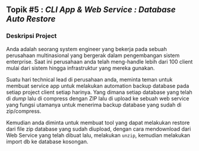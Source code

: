 
## Topik #5 : *CLI App & Web Service : Database Auto Restore*

### Deskripsi Project 

Anda adalah seorang system engineer yang bekerja pada sebuah perusahaan multinasional yang bergerak dalam pengembangan sistem enterprise. Saat ini perusahaan anda telah meng-handle lebih dari 100 client mulai dari sistem hingga infrastruktur yang mereka gunakan. 

Suatu hari technical lead di perusahaan anda, meminta teman untuk membuat service app untuk melakukan automation backup database pada setiap project client setiap harinya. Yang dimana setiap database yang telah di *dump* lalu di compress dengan ZIP lalu di upload ke sebuah web service yang fungsi utamanya untuk menerima backup database yang sudah di zip/compress.

Kemudian anda diminta untuk membuat tool yang dapat melakukan restore dari file zip database yang sudah diupload, dengan cara mendownload dari Web Service yang telah dibuat lalu, melakukan `unzip`,  kemudian melakukan import db ke database kosongan.
